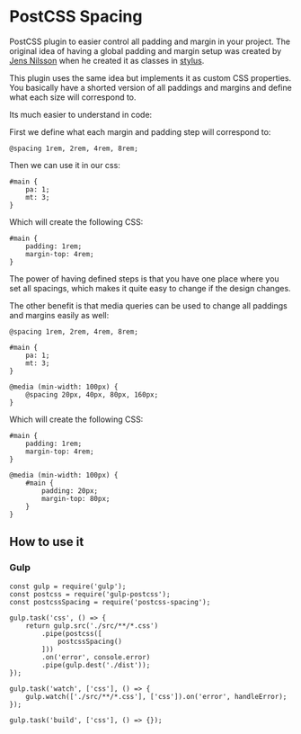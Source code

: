 # PostCSS Spacing

PostCSS plugin to easier control all padding and margin in your project. The original idea of having a global padding and margin setup was created by [Jens Nilsson](https://github.com/jensjns) when he created it as classes in [stylus](https://learnboost.github.io/stylus/). 

This plugin uses the same idea but implements it as custom CSS properties. You basically have a shorted version of all paddings and margins and define what each size will correspond to. 

Its much easier to understand in code:

First we define what each margin and padding step will correspond to:

    @spacing 1rem, 2rem, 4rem, 8rem;

Then we can use it in our css:

    #main {
        pa: 1;
        mt: 3;
    }

Which will create the following CSS:

    #main {
        padding: 1rem;
        margin-top: 4rem;
    }

The power of having defined steps is that you have one place where you set all spacings, which makes it quite easy to change if the design changes.

The other benefit is that media queries can be used to change all paddings and margins easily as well:

    @spacing 1rem, 2rem, 4rem, 8rem;

    #main {
        pa: 1;
        mt: 3;
    }

    @media (min-width: 100px) {
        @spacing 20px, 40px, 80px, 160px;
    }


Which will create the following CSS:

    #main {
        padding: 1rem;
        margin-top: 4rem;
    }

    @media (min-width: 100px) {
        #main {
            padding: 20px;
            margin-top: 80px;
        }
    }

## How to use it

### Gulp

    const gulp = require('gulp');
    const postcss = require('gulp-postcss');
    const postcssSpacing = require('postcss-spacing');

    gulp.task('css', () => {
        return gulp.src('./src/**/*.css')
            .pipe(postcss([
                postcssSpacing()
            ]))
            .on('error', console.error)
            .pipe(gulp.dest('./dist'));
    });

    gulp.task('watch', ['css'], () => {
        gulp.watch(['./src/**/*.css'], ['css']).on('error', handleError);
    });

    gulp.task('build', ['css'], () => {});



